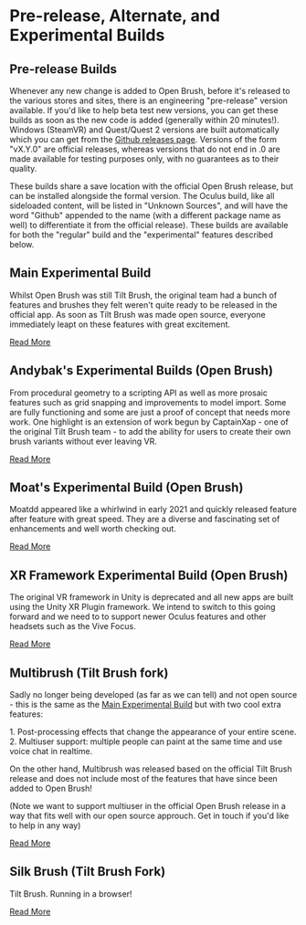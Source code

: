 # Pre-release, Alternate, and Experimental Builds

## Pre-release Builds

Whenever any new change is added to Open Brush, before it's released to the various stores and sites, there is an engineering "pre-release" version available. If you'd like to help beta test new versions, you can get these builds as soon as the new code is added (generally within 20 minutes!). Windows (SteamVR) and Quest/Quest 2 versions are built automatically which you can get from the [Github releases page](https://github.com/icosa-gallery/open-brush/releases). Versions of the form "vX.Y.0" are official releases, whereas versions that do not end in .0 are made available for testing purposes only, with no guarantees as to their quality. 

These builds share a save location with the official Open Brush release, but can be installed alongside the formal version. The Oculus build, like all sideloaded content, will be listed in "Unknown Sources", and will have the word "Github" appended to the name (with a different package name as well) to differentiate it from the official release). These builds are available for both the "regular" build and the "experimental" features described below.

## Main Experimental Build

Whilst Open Brush was still Tilt Brush, the original team had a bunch of features and brushes they felt weren't quite ready to be released in the official app. As soon as Tilt Brush was made open source, everyone immediately leapt on these features with great excitement. 

[Read More](main-experimental-build.md)

## Andybak's Experimental Builds (Open Brush)

From procedural geometry to a scripting API as well as more prosaic features such as grid snapping and improvements to model import. Some are fully functioning and some are just a proof of concept that needs more work. One highlight is an extension of work begun by CaptainXap - one of the original Tilt Brush team - to add the ability for users to create their own brush variants without ever leaving VR.

[Read More](experimental-builds/)

## Moat's Experimental Build (Open Brush)

Moatdd appeared like a whirlwind in early 2021 and quickly released feature after feature with great speed. They are a diverse and fascinating set of enhancements and well worth checking out.

[Read More](moats-experimental-builds.md)

## XR Framework Experimental Build (Open Brush)

The original VR framework in Unity is deprecated and all new apps are built using the Unity XR Plugin framework. We intend to switch to this going forward and we need to to support newer Oculus features and other headsets such as the Vive Focus.

[Read More](xr-framework-experimental-build.md)

## Multibrush (Tilt Brush fork)

Sadly no longer being developed (as far as we can tell) and not open source - this is the same as the [Main Experimental Build](main-experimental-build.md) but with two cool extra features:

1\. Post-processing effects that change the appearance of your entire scene. \
2\. Multiuser support: multiple people can paint at the same time and use voice chat in realtime.

On the other hand, Multibrush was released based on the official Tilt Brush release and does not include most of the features that have since been added to Open Brush!

(Note we want to support multiuser in the official Open Brush release in a way that fits well with our open source approuch. Get in touch if you'd like to help in any way)

[Read More](multibrush.md)

## Silk Brush (Tilt Brush Fork)

Tilt Brush. Running in a browser!

[Read More](silk-brush.md)

